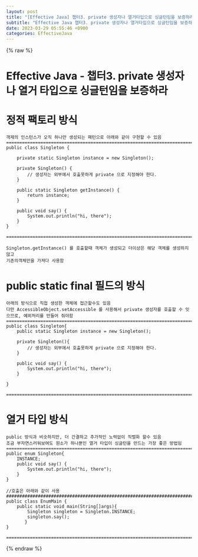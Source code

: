 ```yaml
---  
layout: post  
title: "[Effective Java] 챕터3. private 생성자나 열거타입으로 싱글턴임을 보증하라"  
subtitle: "Effective Java 챕터3. private 생성자나 열거타입으로 싱글턴임을 보증하라"  
date: 2023-03-29 05:55:46 +0900  
categories: EffectiveJava  
---  
```

{% raw %}  
# Effective Java - 챕터3. private 생성자나 열거 타입으로 싱글턴임을 보증하라  
  
# 정적 팩토리 방식  
	객제의 인스턴스가 오직 하나만 생성되는 패턴으로 아래와 같이 구현할 수 있음  
	=================================================================================================================  
	public class Singleton {  
  
		private static Singleton instance = new Singleton();  
  
		private Singleton() {  
			// 생성자는 외부에서 호출못하게 private 으로 지정해야 한다.  
		}  
  
		public static Singleton getInstance() {  
			return instance;  
		}  
  
		public void say() {  
			System.out.println("hi, there");  
		}  
	}  
  
	=================================================================================================================  
  
	Singleton.getInstance() 를 호출할때 객체가 생성되고 더이상은 해당 객체를 생성하지 않고  
	기존의객체만을 가져다 사용함  
  
# public static final 필드의 방식  
	아래의 방식으로 직접 생성한 객체에 접근할수도 있음  
	다만 AccessibleObject.setAccessible 를 사용해서 private 생성자를 호출할 수 잇으므로, 예외처리를 만들어 줘야함  
	=================================================================================================================  
	public class Singleton{  
		public static Singleton instance = new Singleton();  
  
		private Singleton(){  
			// 생성자는 외부에서 호출못하게 private 으로 지정해야 한다.  
		}  
  
		public void say() {  
			System.out.println("hi, there");  
		}  
  
	}  
  
	=================================================================================================================  
  
# 열거 타입 방식  
	public 방식과 비슷하지만, 더 간결하고 추가적인 노력없이 직렬화 할수 있음  
	조금 부자연스러워보여도 원소가 하나뿐인 열거 타입이 싱글턴을 만드는 가장 좋은 방법임  
	=================================================================================================================  
	public enum Singleton{  
		INSTANCE;  
		public void say() {  
			System.out.println("hi, there");  
		}  
	}  
  
	//호출은 아래와 같이 사용  
	#################################################################################################################  
	public class EnumMain {  
		public static void main(String[]args){  
			Singleton singleton = Singleton.INSTANCE;  
			singleton.say();  
		   }  
	}  
  
	=================================================================================================================  
{% endraw %}